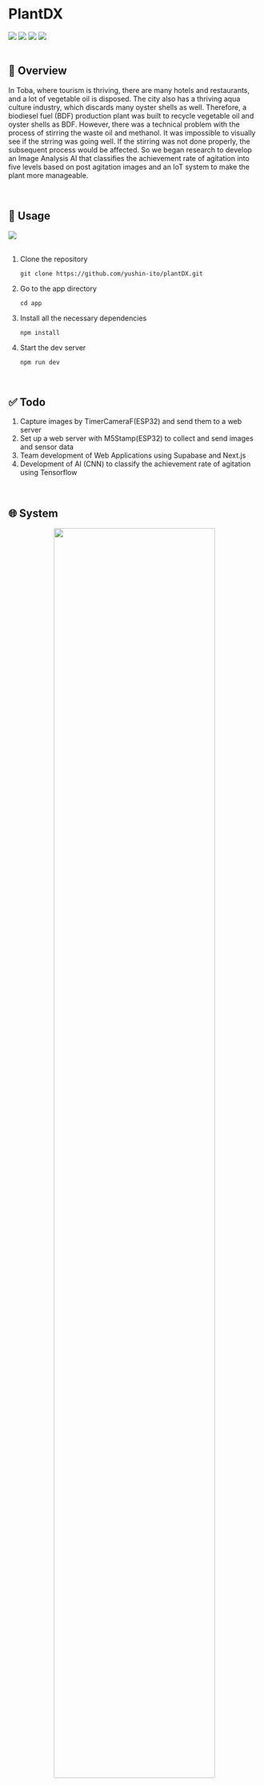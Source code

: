 <h1>PlantDX</h1>

<div align="left">
  <img src="https://img.shields.io/badge/version-1.0.0-red.svg">
  <img src="https://img.shields.io/github/stars/yushin-ito/plantDX?color=yellow">
  <img src="https://img.shields.io/github/commit-activity/t/yushin-ito/plantDX">
  <img src="https://img.shields.io/badge/license-MIT-green">
</div>

<br>

<h2>📝 Overview</h2>
<P>In Toba, where tourism is thriving, there are many hotels and restaurants, and a lot of vegetable oil is disposed. The city also has a thriving aqua culture industry, which discards many oyster shells as well. 
Therefore, a biodiesel fuel (BDF) production plant was built to recycle vegetable oil and oyster shells as BDF. 
However, there was a technical problem with the process of stirring the waste oil and methanol. It was impossible to visually see if the strring was going well. If the stirring was not done properly, the subsequent process would be affected.
So we began research to develop an Image Analysis AI that classifies the achievement rate of agitation into five levels based on post agitation images and an IoT system to make the plant more manageable.</p>

<br>

<h2>🔧 Usage</h2>
<a href="https://open.vscode.dev/yushin-ito/plantDX">
  <img src="https://img.shields.io/static/v1?logo=visualstudiocode&label=&message=Open%20in%20Visual%20Studio%20Code&labelColor=2c2c32&color=007acc&logoColor=007acc">
</a>
<br>
<br>
<ol>
  <li>Clone the repository</li>
  <p><pre><code>git clone https://github.com/yushin-ito/plantDX.git</code></pre></p>
  <li>Go to the app directory</li>
  <p><pre><code>cd app</code></pre></p>
  <li>Install all the necessary dependencies</li>
  <p><pre><code>npm install</code></pre></p>
  <li>Start the dev server</li>
  <p><pre><code>npm run dev</code></pre></p>
</ol>

<br>

<h2>✅ Todo</h2>
<ol>
  <li>Capture images by TimerCameraF(ESP32) and send them to a web server</li>
  <li>Set up a web server with M5Stamp(ESP32) to collect and send images and sensor data</li>
  <li>Team development of Web Applications using Supabase and Next.js</li>
  <li>Development of AI (CNN) to classify the achievement rate of agitation using Tensorflow</li>
</ol>

<br>

<h2>🌐 System</h2>
<div align="center">
  <picture>
    <img src="https://github.com/yushin-ito/PlantDX/assets/75526539/fbb01ea2-44c3-4aa5-aa46-e998afadcfc4" width="80%">
  </picture>
</div>

<h2>🚀 Features</h2>
<ul>
  <li>
    <h3>Web Application</h3>
    <p>Developed UI to display and remotely control the status of BDF production plant.</p>
  </li>
  <br>
  <picture>
      <img src="https://github.com/yushin-ito/PlantDX/assets/75526539/a9508100-2d48-4259-8f45-5d7ba24345b3">
  </picture>
  <br>
  <br>
  <li>
    <h3>IoT Device</h3>
    <p>Two IoT devices will be used to monitor and remotely operate the BDF production plant.</p>
  </li>
  <br>
  <picture>
      <img src="https://github.com/user-attachments/assets/f8f01847-3748-47e5-98e7-20790cccbb36">
  </picture>
  <br>
  <br>
  <li>
    <h3>Image Analysis AI</h3>
    <p>The image of waste oil and methanol after stirring is used to classify the achievement rate of the stirring into 5 levels.</p>
  </li>
  <br>
  <picture>
      <img src="https://github.com/yushin-ito/PlantDX/assets/75526539/b054a5b8-d793-4f71-9f47-2f45e1fe5fdc">
  </picture>
</ul>

<br>

<h2>🛠️ Technology</h2>
<ul>
  <li>Next.js</li>
  <li>Next UI</li>
  <li>React-Hook-Form</li>
  <li>Supabase</li>
  <li>ESLint</li>
</ul>

<h2>👀 Author</h2>
<ul>
  <li>Yushin Ito</li>
  <li>Valtteri</li>
</ul>

<br>

<h2>📜 License</h2>
<a href="https://github.com/yushin-ito/plantDX/blob/main/LICENSE">MIT License</a>
